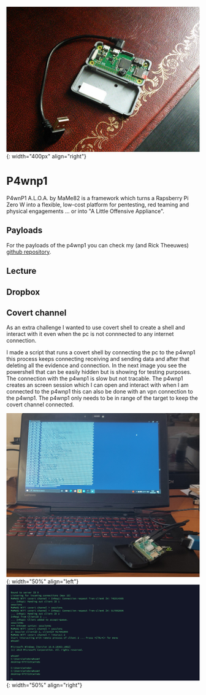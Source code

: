 ![p4wnp1](images/p4wnp1.jpg){: width="400px" align="right"}
# P4wnp1
P4wnP1 A.L.O.A. by MaMe82 is a framework which turns a Rapsberry Pi Zero W into a flexible, low-cost platform for pentesting, red teaming and physical engagements ... or into "A Little Offensive Appliance".


## Payloads
For the payloads of the p4wnp1 you can check my (and Rick Theeuwes) [github repository](https://github.com/Riqky/Payloads).

## Lecture


## Dropbox


## Covert channel
As an extra challenge I wanted to use covert shell to create a shell and interact with it even when the pc is not connnected to any internet connection.

I made a script that runs a covert shell by connecting the pc to the p4wnp1 this process keeps connecting receiving and sending data and after that deleting all the evidence and connection. In the next image you see the powershell that can  be easily hidden but is showing for testing purposes. The connection with the p4wnp1 is slow but not tracable. The p4wnp1 creates an screen session which I can open and interact with when I am connected to the p4wnp1 this can also be done with an vpn connection to the p4wnp1. The p4wnp1 only needs to be in range of the target to keep the covert channel connected.

![p4wnp1 result](images/p4wnp1result.jpg){: width="50%" align="left"}
![Covert channel shell](images/covertshell.png){: width="50%" align="right"}


